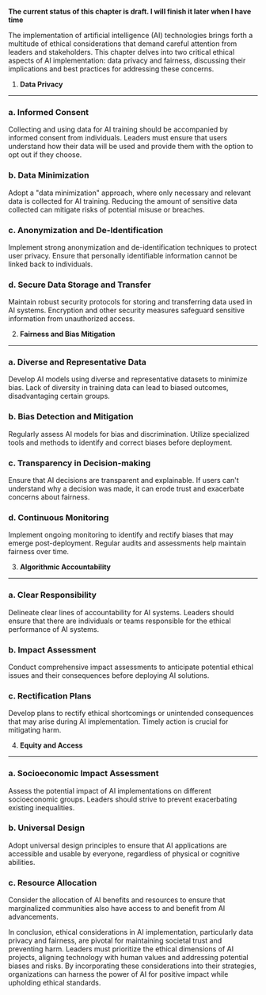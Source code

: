 **The current status of this chapter is draft. I will finish it later when I have time**

The implementation of artificial intelligence (AI) technologies brings forth a multitude of ethical considerations that demand careful attention from leaders and stakeholders. This chapter delves into two critical ethical aspects of AI implementation: data privacy and fairness, discussing their implications and best practices for addressing these concerns.

1. **Data Privacy**
-------------------

### a. **Informed Consent**

Collecting and using data for AI training should be accompanied by informed consent from individuals. Leaders must ensure that users understand how their data will be used and provide them with the option to opt out if they choose.

### b. **Data Minimization**

Adopt a "data minimization" approach, where only necessary and relevant data is collected for AI training. Reducing the amount of sensitive data collected can mitigate risks of potential misuse or breaches.

### c. **Anonymization and De-Identification**

Implement strong anonymization and de-identification techniques to protect user privacy. Ensure that personally identifiable information cannot be linked back to individuals.

### d. **Secure Data Storage and Transfer**

Maintain robust security protocols for storing and transferring data used in AI systems. Encryption and other security measures safeguard sensitive information from unauthorized access.

2. **Fairness and Bias Mitigation**
-----------------------------------

### a. **Diverse and Representative Data**

Develop AI models using diverse and representative datasets to minimize bias. Lack of diversity in training data can lead to biased outcomes, disadvantaging certain groups.

### b. **Bias Detection and Mitigation**

Regularly assess AI models for bias and discrimination. Utilize specialized tools and methods to identify and correct biases before deployment.

### c. **Transparency in Decision-making**

Ensure that AI decisions are transparent and explainable. If users can't understand why a decision was made, it can erode trust and exacerbate concerns about fairness.

### d. **Continuous Monitoring**

Implement ongoing monitoring to identify and rectify biases that may emerge post-deployment. Regular audits and assessments help maintain fairness over time.

3. **Algorithmic Accountability**
---------------------------------

### a. **Clear Responsibility**

Delineate clear lines of accountability for AI systems. Leaders should ensure that there are individuals or teams responsible for the ethical performance of AI systems.

### b. **Impact Assessment**

Conduct comprehensive impact assessments to anticipate potential ethical issues and their consequences before deploying AI solutions.

### c. **Rectification Plans**

Develop plans to rectify ethical shortcomings or unintended consequences that may arise during AI implementation. Timely action is crucial for mitigating harm.

4. **Equity and Access**
------------------------

### a. **Socioeconomic Impact Assessment**

Assess the potential impact of AI implementations on different socioeconomic groups. Leaders should strive to prevent exacerbating existing inequalities.

### b. **Universal Design**

Adopt universal design principles to ensure that AI applications are accessible and usable by everyone, regardless of physical or cognitive abilities.

### c. **Resource Allocation**

Consider the allocation of AI benefits and resources to ensure that marginalized communities also have access to and benefit from AI advancements.

In conclusion, ethical considerations in AI implementation, particularly data privacy and fairness, are pivotal for maintaining societal trust and preventing harm. Leaders must prioritize the ethical dimensions of AI projects, aligning technology with human values and addressing potential biases and risks. By incorporating these considerations into their strategies, organizations can harness the power of AI for positive impact while upholding ethical standards.
